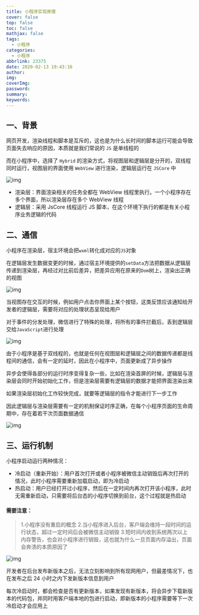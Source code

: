 ```yaml
---
title: 小程序实现原理
cover: false
top: false
toc: false
mathjax: false
tags:
  - 小程序
categories:
  - 小程序
abbrlink: 23375
date: 2020-02-13 19:43:16
author:
img:
coverImg:
password:
summary:
keywords:
---
```


## 一、背景

网页开发，渲染线程和脚本是互斥的，这也是为什么长时间的脚本运行可能会导致页面失去响应的原因，本质就是我们常说的 `JS` 是单线程的

而在小程序中，选择了 `Hybrid` 的渲染方式，将视图层和逻辑层是分开的，双线程同时运行，视图层的界面使用 `WebView` 进行渲染，逻辑层运行在 `JSCore` 中

![img](https://static.vue-js.com/4e322e50-3722-11ec-8e64-91fdec0f05a1.png)

- 渲染层：界面渲染相关的任务全都在 WebView 线程里执行。一个小程序存在多个界面，所以渲染层存在多个 WebView 线程
- 逻辑层：采用 JsCore 线程运行 JS 脚本，在这个环境下执行的都是有关小程序业务逻辑的代码

## 二、通信

小程序在渲染层，宿主环境会把`wxml`转化成对应的`JS`对象

在逻辑层发生数据变更的时候，通过宿主环境提供的`setData`方法把数据从逻辑层传递到渲染层，再经过对比前后差异，把差异应用在原来的`Dom`树上，渲染出正确的视图

![img](https://static.vue-js.com/5948ed10-3722-11ec-a752-75723a64e8f5.png)

当视图存在交互的时候，例如用户点击你界面上某个按钮，这类反馈应该通知给开发者的逻辑层，需要将对应的处理状态呈现给用户

对于事件的分发处理，微信进行了特殊的处理，将所有的事件拦截后，丢到逻辑层交给`JavaScript`进行处理

![img](https://static.vue-js.com/61f9f670-3722-11ec-a752-75723a64e8f5.png)

由于小程序是基于双线程的，也就是任何在视图层和逻辑层之间的数据传递都是线程间的通信，会有一定的延时，因此在小程序中，页面更新成了异步操作

异步会使得各部分的运行时序变得复杂一些，比如在渲染首屏的时候，逻辑层与渲染层会同时开始初始化工作，但是渲染层需要有逻辑层的数据才能把界面渲染出来

如果渲染层初始化工作较快完成，就要等逻辑层的指令才能进行下一步工作

因此逻辑层与渲染层需要有一定的机制保证时序正确，在每个小程序页面的生命周期中，存在着若干次页面数据通信

![img](https://static.vue-js.com/6cb798b0-3722-11ec-a752-75723a64e8f5.png)

## 三、运行机制

小程序启动运行两种情况：

- 冷启动（重新开始）：用户首次打开或者小程序被微信主动销毁后再次打开的情况，此时小程序需要重新加载启动，即为冷启动
- 热启动：用户已经打开过小程序，然后在一定时间内再次打开该小程序，此时无需重新启动，只需要将后台态的小程序切换到前台，这个过程就是热启动

#### 需要注意：

> 1.小程序没有重启的概念
> 2.当小程序进入后台，客户端会维持一段时间的运行状态，超过一定时间后会被微信主动销毁
> 3.短时间内收到系统两次以上内存警告，也会对小程序进行销毁，这也就为什么一旦页面内存溢出，页面会奔溃的本质原因了

![img](https://static.vue-js.com/968c8510-3722-11ec-a752-75723a64e8f5.png)

开发者在后台发布新版本之后，无法立刻影响到所有现网用户，但最差情况下，也在发布之后 24 小时之内下发新版本信息到用户

每次冷启动时，都会检查是否有更新版本，如果发现有新版本，将会异步下载新版本的代码包，并同时用客户端本地的包进行启动，即新版本的小程序需要等下一次冷启动才会应用上